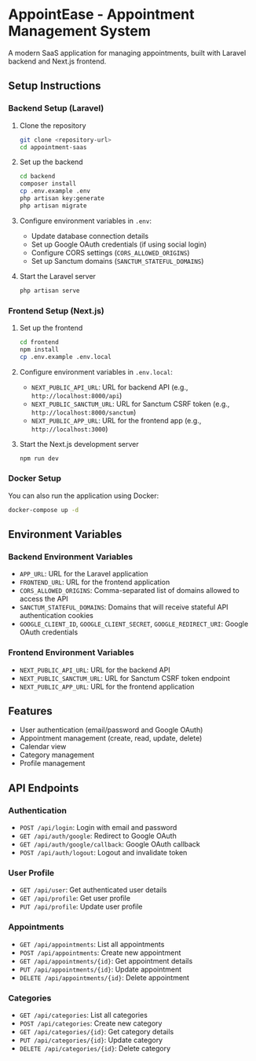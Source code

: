 # AppointEase - Appointment Management System

A modern SaaS application for managing appointments, built with Laravel backend and Next.js frontend.

## Setup Instructions

### Backend Setup (Laravel)

1. Clone the repository

   ```bash
   git clone <repository-url>
   cd appointment-saas
   ```

2. Set up the backend

   ```bash
   cd backend
   composer install
   cp .env.example .env
   php artisan key:generate
   php artisan migrate
   ```

3. Configure environment variables in `.env`:

   - Update database connection details
   - Set up Google OAuth credentials (if using social login)
   - Configure CORS settings (`CORS_ALLOWED_ORIGINS`)
   - Set up Sanctum domains (`SANCTUM_STATEFUL_DOMAINS`)

4. Start the Laravel server
   ```bash
   php artisan serve
   ```

### Frontend Setup (Next.js)

1. Set up the frontend

   ```bash
   cd frontend
   npm install
   cp .env.example .env.local
   ```

2. Configure environment variables in `.env.local`:

   - `NEXT_PUBLIC_API_URL`: URL for backend API (e.g., `http://localhost:8000/api`)
   - `NEXT_PUBLIC_SANCTUM_URL`: URL for Sanctum CSRF token (e.g., `http://localhost:8000/sanctum`)
   - `NEXT_PUBLIC_APP_URL`: URL for the frontend app (e.g., `http://localhost:3000`)

3. Start the Next.js development server
   ```bash
   npm run dev
   ```

### Docker Setup

You can also run the application using Docker:

```bash
docker-compose up -d
```

## Environment Variables

### Backend Environment Variables

- `APP_URL`: URL for the Laravel application
- `FRONTEND_URL`: URL for the frontend application
- `CORS_ALLOWED_ORIGINS`: Comma-separated list of domains allowed to access the API
- `SANCTUM_STATEFUL_DOMAINS`: Domains that will receive stateful API authentication cookies
- `GOOGLE_CLIENT_ID`, `GOOGLE_CLIENT_SECRET`, `GOOGLE_REDIRECT_URI`: Google OAuth credentials

### Frontend Environment Variables

- `NEXT_PUBLIC_API_URL`: URL for the backend API
- `NEXT_PUBLIC_SANCTUM_URL`: URL for Sanctum CSRF token endpoint
- `NEXT_PUBLIC_APP_URL`: URL for the frontend application

## Features

- User authentication (email/password and Google OAuth)
- Appointment management (create, read, update, delete)
- Calendar view
- Category management
- Profile management

## API Endpoints

### Authentication

- `POST /api/login`: Login with email and password
- `GET /api/auth/google`: Redirect to Google OAuth
- `GET /api/auth/google/callback`: Google OAuth callback
- `POST /api/auth/logout`: Logout and invalidate token

### User Profile

- `GET /api/user`: Get authenticated user details
- `GET /api/profile`: Get user profile
- `PUT /api/profile`: Update user profile

### Appointments

- `GET /api/appointments`: List all appointments
- `POST /api/appointments`: Create new appointment
- `GET /api/appointments/{id}`: Get appointment details
- `PUT /api/appointments/{id}`: Update appointment
- `DELETE /api/appointments/{id}`: Delete appointment

### Categories

- `GET /api/categories`: List all categories
- `POST /api/categories`: Create new category
- `GET /api/categories/{id}`: Get category details
- `PUT /api/categories/{id}`: Update category
- `DELETE /api/categories/{id}`: Delete category
